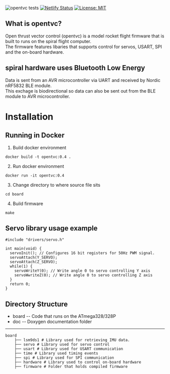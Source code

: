 ![opentvc tests](https://github.com/hyphenspace/opentvc/workflows/opentvc%20tests/badge.svg)
[![Netlify Status](https://api.netlify.com/api/v1/badges/e863859b-85d2-415b-876f-0b4897d100e2/deploy-status)](https://app.netlify.com/sites/opentvc/deploys)
[![License: MIT](https://img.shields.io/badge/License-MIT-yellow.svg)](https://opensource.org/licenses/MIT)
## What is opentvc?
Open thrust vector control (opentvc) is a model rocket flight firmware that is built to runs on the spiral flight computer. \
The firmware features libaries that supports control for servos, USART, SPI and the on-board hardware. 
## spiral hardware uses Bluetooth Low Energy
Data is sent from an AVR microcontroller via UART and received by Nordic nRF5832 BLE module. \
This exchage is biodirectional so data can also be sent out from the BLE module to AVR microcontroller.

# Installation

## Running in Docker
1. Build docker environment
```
docker build -t opentvc:0.4 .
```
2. Run docker environment 
```
docker run -it opentvc:0.4
```
3. Change directory to where source file sits
```
cd board 
```
4. Build firmware
```
make 
```
## Servo library usage example
```
#include "drivers/servo.h"

int main(void) {
  servoInit(); // Configures 16 bit registers for 50Hz PWM signal.
  servoAttach(Y_SERVO); 
  servoAttach(Z_SERVO);
  while(1) {
    servoWriteY(0); // Write angle 0 to servo controlling Y axis
    servoWwriteZ(0); // Write angle 0 to servo controlling Z axis
  }
  return 0;
}
```

## Directory Structure
* board -- Code that runs on the ATmega328/328P
* doc -- Doxygen documentation folder
------
    board
        ├── lsm9ds1 # Library used for retrieving IMU data.
        ├── servo # Library used for servo control
        ├── usart # Library used for USART communication
        ├── time # Library used timing events
        ├── spi # Library used for SPI communication
        ├── hardware # Library used to control on-board hardware 
        ├── firmware # Folder that holds compiled firmware
